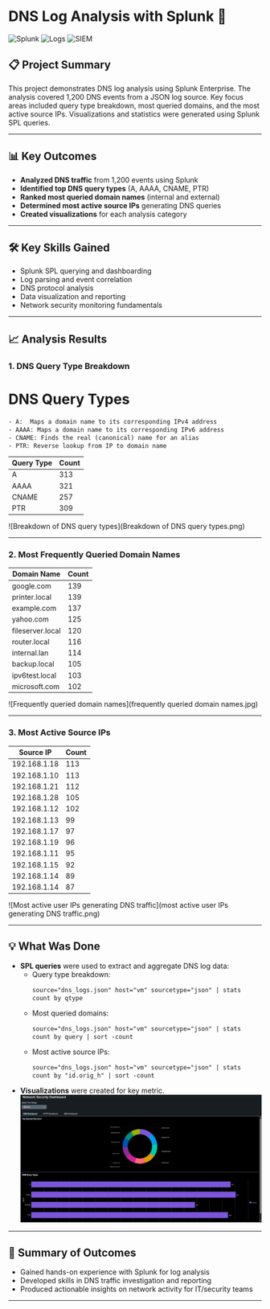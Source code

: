 # DNS Log Analysis with Splunk 🚦

![Splunk](https://img.shields.io/badge/Splunk-Enterprise-green?logo=splunk)
![Logs](https://img.shields.io/badge/Logs-Analyzed-blue)
![SIEM](https://img.shields.io/badge/SIEM-Enabled-blueviolet)

## 📋 Project Summary

This project demonstrates DNS log analysis using Splunk Enterprise. The analysis covered 1,200 DNS events from a JSON log source. Key focus areas included query type breakdown, most queried domains, and the most active source IPs. Visualizations and statistics were generated using Splunk SPL queries.

---

## 📊 Key Outcomes

- **Analyzed DNS traffic** from 1,200 events using Splunk
- **Identified top DNS query types** (A, AAAA, CNAME, PTR)
- **Ranked most queried domain names** (internal and external)
- **Determined most active source IPs** generating DNS queries
- **Created visualizations** for each analysis category

---

## 🛠️ Key Skills Gained

- Splunk SPL querying and dashboarding
- Log parsing and event correlation
- DNS protocol analysis
- Data visualization and reporting
- Network security monitoring fundamentals

---

## 📈 Analysis Results

### 1. DNS Query Type Breakdown
 # DNS Query Types
    - A:  Maps a domain name to its corresponding IPv4 address
    - AAAA: Maps a domain name to its corresponding IPv6 address
    - CNAME: Finds the real (canonical) name for an alias 
	- PTR: Reverse lookup from IP to domain name 
	
| Query Type | Count |
|------------|-------|
| A          | 313   |
| AAAA       | 321   |
| CNAME      | 257   |
| PTR        | 309   |

![Breakdown of DNS query types](Breakdown of DNS query types.png)

---

### 2. Most Frequently Queried Domain Names

| Domain Name        | Count |
|--------------------|-------|
| google.com         | 139   |
| printer.local      | 139   |
| example.com        | 137   |
| yahoo.com          | 125   |
| fileserver.local   | 120   |
| router.local       | 116   |
| internal.lan       | 114   |
| backup.local       | 105   |
| ipv6test.local     | 103   |
| microsoft.com      | 102   |

![Frequently queried domain names](frequently queried domain names.jpg)

---

### 3. Most Active Source IPs

| Source IP       | Count |
|-----------------|-------|
| 192.168.1.18    | 113   |
| 192.168.1.10    | 113   |
| 192.168.1.21    | 112   |
| 192.168.1.28    | 105   |
| 192.168.1.12    | 102   |
| 192.168.1.13    | 99    |
| 192.168.1.17    | 97    |
| 192.168.1.19    | 96    |
| 192.168.1.11    | 95    |
| 192.168.1.15    | 92    |
| 192.168.1.14    | 89    |
| 192.168.1.14    | 87    |

![Most active user IPs generating DNS traffic](most active user IPs generating DNS traffic.png)


---

## 💡 What Was Done

- **SPL queries** were used to extract and aggregate DNS log data:
    - Query type breakdown:
      ```
      source="dns_logs.json" host="vm" sourcetype="json" | stats count by qtype
      ```
    - Most queried domains:
      ```
      source="dns_logs.json" host="vm" sourcetype="json" | stats count by query | sort -count
      ```
    - Most active source IPs:
      ```
      source="dns_logs.json" host="vm" sourcetype="json" | stats count by "id.orig_h" | sort -count
      ```
- **Visualizations** were created for key metric.
![dns_dashboard](dns_dashboard.png)


---

## 🚀 Summary of Outcomes

- Gained hands-on experience with Splunk for log analysis
- Developed skills in DNS traffic investigation and reporting
- Produced actionable insights on network activity for IT/security teams

---
